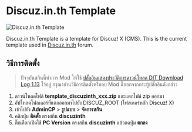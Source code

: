 
# Discuz.in.th Template

![Discuz.in.th Template](template/discuzinth/preview-large.jpg)

Discuz.in.th Template is a template for Discuz! X (CMS). This is the current template used in [Discuz.in.th](https://www.discuz.in.th) forum.

## วิธีการติดตั้ง

> ปัจจุบันสกินนี้ทำการ Mod ให้ใช้ [ปลั๊กอินแสดงประวัติการดาวน์โหลด DIT Download Log 1.13](https://www.discuz.in.th/thread/706/1/1) ไว้อยู่ กรุณาอ่านวิธีการติดตั้งหรือลบ Mod นี้ออกจากกระทู้ปลั๊กอินดังกล่าว

1. ดาวน์โหลดไฟล์ **template_discuzinth_xxx.zip** และแตกไฟล์ zip ออกมา
2. อัปโหลดโฟลเดอร์ที่แตกออกมาไปยัง DISCUZ_ROOT (โฟลเดอร์หลัก Discuz! X)
5. เข้าไปยัง **AdminCP** > **รูปแบบ** > **จัดการสกิน**
6. คลิกปุ่ม **ติดตั้ง** ตรงสกิน **discuzinth**
7. ติ๊กเลือกเปิดใช้ **PC Version** ตรงสกิน **discuzinth** แล้วกดปุ่ม **ตกลง**